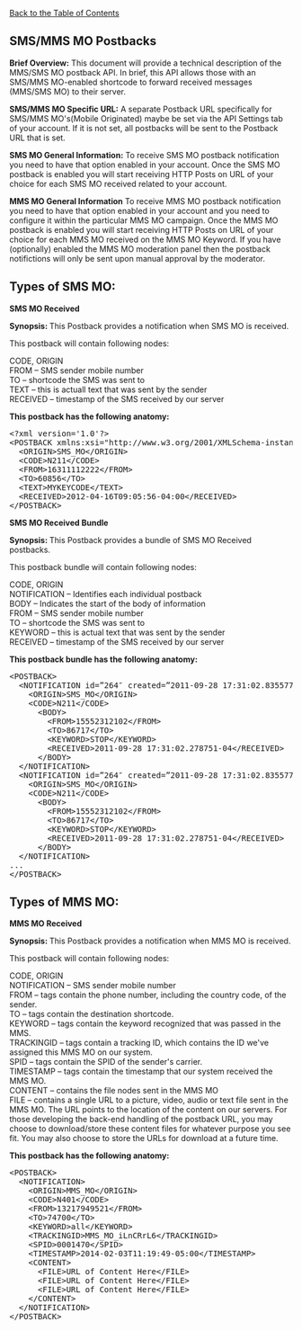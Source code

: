 <a href="/1.3/README.md">Back to the Table of Contents</a>
<h2>SMS/MMS MO Postbacks</h2>
<div id="page-content"><strong>Brief Overview:</strong>
This document will provide a technical description of the MMS/SMS MO postback API. In brief, this API allows those with an SMS/MMS MO-enabled shortcode to forward received messages (MMS/SMS MO) to their server.

<strong>SMS/MMS MO Specific URL:</strong>
A separate Postback URL specifically for SMS/MMS MO's(Mobile Originated) maybe be set via the API Settings tab of your account.  If it is not set, all postbacks will be sent to the Postback URL that is set.

<strong>SMS MO General Information:</strong>
To receive SMS MO postback notification you need to have that option enabled in your account. Once the SMS MO 
postback is enabled you will start receiving HTTP Posts on URL of your choice for each SMS MO received related to 
your account.

<strong>MMS MO General Information</strong>
To receive MMS MO postback notification you need to have that option enabled in your account and you need to 
configure it within the particular MMS MO campaign.  Once the MMS MO postback is enabled you will start receiving 
HTTP Posts on URL of your choice for each MMS MO received on the MMS MO Keyword. If you have (optionally) enabled 
the MMS MO moderation panel then the postback notifictions will only be sent upon manual approval by the moderator.

<h2>Types of SMS MO:</h2>

<strong>SMS MO Received</strong>
<p><strong>Synopsis: </strong>This Postback provides a notification when SMS MO is received.</p>
<p>This postback will contain following nodes:</p>

CODE, ORIGIN<BR/>
FROM &#8211; SMS sender mobile number<BR/>
TO &#8211; shortcode the SMS was sent to<BR/>
TEXT &#8211; this is actuall text that was sent by the sender<BR/>
RECEIVED &#8211; timestamp of the SMS received by our server<BR/>

<p><strong>This postback has the following anatomy:</strong></p>
<pre>
&lt;?xml version='1.0'?&gt;
&lt;POSTBACK xmlns:xsi="http://www.w3.org/2001/XMLSchema-instance" xsi:noNamespaceSchemaLocation="http://www.skycore.com/schema/postback.xsd"&gt;
  &lt;ORIGIN&gt;SMS_MO&lt;/ORIGIN&gt;
  &lt;CODE&gt;N211&lt;/CODE&gt;
  &lt;FROM&gt;16311112222&lt;/FROM&gt;
  &lt;TO&gt;60856&lt;/TO&gt;
  &lt;TEXT&gt;MYKEYCODE&lt;/TEXT&gt;
  &lt;RECEIVED&gt;2012-04-16T09:05:56-04:00&lt;/RECEIVED&gt;
&lt;/POSTBACK&gt;
</pre>

<strong>SMS MO Received Bundle</strong>
<p><strong>Synopsis: </strong>This Postback provides a bundle of SMS MO Received postbacks.</p>
<p>This postback bundle will contain following nodes:</p>

CODE, ORIGIN<BR/>
NOTIFICATION &#8211; Identifies each individual postback<BR/>
BODY &#8211; Indicates the start of the body of information<BR/>
FROM &#8211; SMS sender mobile number<BR/>
TO &#8211; shortcode the SMS was sent to<BR/>
KEYWORD &#8211; this is actual text that was sent by the sender<BR/>
RECEIVED &#8211; timestamp of the SMS received by our server<BR/>

<p><strong>This postback bundle has the following anatomy:</strong></p>

<pre>
&lt;POSTBACK&gt;
  &lt;NOTIFICATION id=&#8221;264&#8243; created=&#8221;2011-09-28 17:31:02.835577-04&#8243;&gt;
    &lt;ORIGIN&gt;SMS_MO&lt;/ORIGIN&gt;
    &lt;CODE&gt;N211&lt;/CODE&gt;
      &lt;BODY&gt;
        &lt;FROM&gt;15552312102&lt;/FROM&gt;
        &lt;TO&gt;86717&lt;/TO&gt;
        &lt;KEYWORD&gt;STOP&lt;/KEYWORD&gt;
        &lt;RECEIVED&gt;2011-09-28 17:31:02.278751-04&lt;/RECEIVED&gt;
      &lt;/BODY&gt;
  &lt;/NOTIFICATION&gt;
  &lt;NOTIFICATION id=&#8221;264&#8243; created=&#8221;2011-09-28 17:31:02.835577-04&#8243;&gt;
    &lt;ORIGIN&gt;SMS_MO&lt;/ORIGIN&gt;
    &lt;CODE&gt;N211&lt;/CODE&gt;
      &lt;BODY&gt;
        &lt;FROM&gt;15552312102&lt;/FROM&gt;
        &lt;TO&gt;86717&lt;/TO&gt;
        &lt;KEYWORD&gt;STOP&lt;/KEYWORD&gt;
        &lt;RECEIVED&gt;2011-09-28 17:31:02.278751-04&lt;/RECEIVED&gt;
      &lt;/BODY&gt;
  &lt;/NOTIFICATION&gt;
...
&lt;/POSTBACK&gt;
</pre>

<h2>Types of MMS MO:</h2>

<p><strong>MMS MO Received</strong></p>
<p><strong>Synopsis: </strong>This Postback provides a notification when MMS MO is received.</p> 
<p>This postback will contain following nodes:</p>

CODE, ORIGIN<BR/>
NOTIFICATION &#8211; SMS sender mobile number<BR/>
FROM &#8211; tags contain the phone number, including the country code, of the sender.<BR/>
TO &#8211; tags contain the destination shortcode.<BR/>
KEYWORD &#8211; tags contain the keyword recognized that was passed in the MMS.<BR/>
TRACKINGID &#8211; tags contain a tracking ID, which contains the ID we've assigned this MMS MO on our system.<BR/>
SPID &#8211; tags contain the SPID of the sender's carrier.<BR/>
TIMESTAMP &#8211; tags contain the timestamp that our system received the MMS MO.<BR/>
CONTENT &#8211; contains the file nodes sent in the MMS MO<BR/>
FILE &#8211; contains a single URL to a picture, video, audio or text file sent in the MMS MO.  The URL points to the location of the content on our servers. For those developing the back-end handling of the postback URL, you may choose to download/store these content files for whatever purpose you see fit. You may also choose to store the URLs for download at a future time.<BR/>
<p><strong>This postback has the following anatomy:</strong></p>
<pre>
&lt;POSTBACK&gt;
  &lt;NOTIFICATION&gt;
    &lt;ORIGIN&gt;MMS_MO&lt;/ORIGIN&gt;
    &lt;CODE&gt;N401&lt;/CODE&gt;
    &lt;FROM&gt;13217949521&lt;/FROM&gt;
    &lt;TO&gt;74700&lt;/TO&gt;
    &lt;KEYWORD&gt;all&lt;/KEYWORD>
    &lt;TRACKINGID&gt;MMS_MO_iLnCRrL6&lt;/TRACKINGID&gt;
    &lt;SPID&gt;0001470&lt;/SPID&gt;
    &lt;TIMESTAMP&gt;2014-02-03T11:19:49-05:00&lt;/TIMESTAMP&gt;
    &lt;CONTENT&gt;
      &lt;FILE&gt;URL of Content Here&lt;/FILE&gt;
      &lt;FILE&gt;URL of Content Here&lt;/FILE&gt;
      &lt;FILE&gt;URL of Content Here&lt;/FILE&gt;
    &lt;/CONTENT&gt;
  &lt;/NOTIFICATION&gt;
&lt;/POSTBACK&gt;
</pre>
